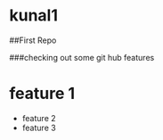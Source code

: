 kunal1
======

##First Repo


###checking out some git hub features

# feature 1
* feature 2
* feature 3
